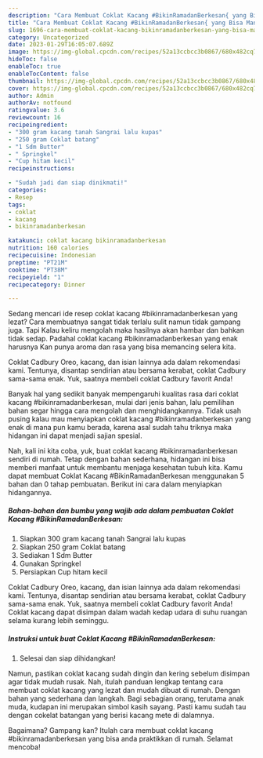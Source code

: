 ```yaml
---
description: "Cara Membuat Coklat Kacang #BikinRamadanBerkesan{ yang Bisa Manjain Lidah,  Menu Buat lebaran"
title: "Cara Membuat Coklat Kacang #BikinRamadanBerkesan{ yang Bisa Manjain Lidah,  Menu Buat lebaran"
slug: 1696-cara-membuat-coklat-kacang-bikinramadanberkesan-yang-bisa-manjain-lidah-menu-buat-lebaran
category: Uncategorized
date: 2023-01-29T16:05:07.689Z
image: https://img-global.cpcdn.com/recipes/52a13ccbcc3b0867/680x482cq70/coklat-kacang-bikinramadanberkesan-foto-resep-utama.jpg
hideToc: false
enableToc: true
enableTocContent: false
thumbnail: https://img-global.cpcdn.com/recipes/52a13ccbcc3b0867/680x482cq70/coklat-kacang-bikinramadanberkesan-foto-resep-utama.jpg
cover: https://img-global.cpcdn.com/recipes/52a13ccbcc3b0867/680x482cq70/coklat-kacang-bikinramadanberkesan-foto-resep-utama.jpg
author: Admin
authorAv: notfound
ratingvalue: 3.6
reviewcount: 16
recipeingredient:
- "300 gram kacang tanah Sangrai lalu kupas"
- "250 gram Coklat batang"
- "1 Sdm Butter"
- " Springkel"
- "Cup hitam kecil"
recipeinstructions:

- "Sudah jadi dan siap dinikmati!"
categories:
- Resep
tags:
- coklat
- kacang
- bikinramadanberkesan

katakunci: coklat kacang bikinramadanberkesan 
nutrition: 160 calories
recipecuisine: Indonesian
preptime: "PT21M"
cooktime: "PT38M"
recipeyield: "1"
recipecategory: Dinner

---
```



Sedang mencari ide resep coklat kacang #bikinramadanberkesan yang lezat? Cara membuatnya sangat tidak terlalu sulit namun tidak gampang juga. Tapi Kalau keliru mengolah maka hasilnya akan hambar dan bahkan tidak sedap. Padahal coklat kacang #bikinramadanberkesan yang enak harusnya Kan punya aroma dan rasa yang bisa memancing selera kita.


Coklat Cadbury Oreo, kacang, dan isian lainnya ada dalam rekomendasi kami. Tentunya, disantap sendirian atau bersama kerabat, coklat Cadbury sama-sama enak. Yuk, saatnya membeli coklat Cadbury favorit Anda!

Banyak hal yang sedikit banyak mempengaruhi kualitas rasa dari coklat kacang #bikinramadanberkesan, mulai dari jenis bahan, lalu pemilihan bahan segar hingga cara mengolah dan menghidangkannya. Tidak usah pusing kalau mau menyiapkan coklat kacang #bikinramadanberkesan yang enak di mana pun kamu berada, karena asal sudah tahu triknya maka hidangan ini dapat menjadi sajian spesial.


Nah, kali ini kita coba, yuk, buat coklat kacang #bikinramadanberkesan sendiri di rumah. Tetap dengan bahan sederhana, hidangan ini bisa memberi manfaat untuk membantu menjaga kesehatan tubuh kita. Kamu dapat membuat Coklat Kacang #BikinRamadanBerkesan menggunakan 5 bahan dan 0 tahap pembuatan. Berikut ini cara dalam menyiapkan hidangannya.

<!--inarticleads1-->

##### Bahan-bahan dan bumbu yang wajib ada dalam pembuatan Coklat Kacang #BikinRamadanBerkesan:

1. Siapkan 300 gram kacang tanah Sangrai lalu kupas
1. Siapkan 250 gram Coklat batang
1. Sediakan 1 Sdm Butter
1. Gunakan  Springkel
1. Persiapkan Cup hitam kecil


Coklat Cadbury Oreo, kacang, dan isian lainnya ada dalam rekomendasi kami. Tentunya, disantap sendirian atau bersama kerabat, coklat Cadbury sama-sama enak. Yuk, saatnya membeli coklat Cadbury favorit Anda! Coklat kacang dapat disimpan dalam wadah kedap udara di suhu ruangan selama kurang lebih seminggu. 

<!--inarticleads2-->

##### Instruksi untuk buat Coklat Kacang #BikinRamadanBerkesan:


1. Selesai dan siap dihidangkan!

Namun, pastikan coklat kacang sudah dingin dan kering sebelum disimpan agar tidak mudah rusak. Nah, itulah panduan lengkap tentang cara membuat coklat kacang yang lezat dan mudah dibuat di rumah. Dengan bahan yang sederhana dan langkah. Bagi sebagian orang, terutama anak muda, kudapan ini merupakan simbol kasih sayang. Pasti kamu sudah tau dengan cokelat batangan yang berisi kacang mete di dalamnya. 

Bagaimana? Gampang kan? Itulah cara membuat coklat kacang #bikinramadanberkesan yang bisa anda praktikkan di rumah. Selamat mencoba!
